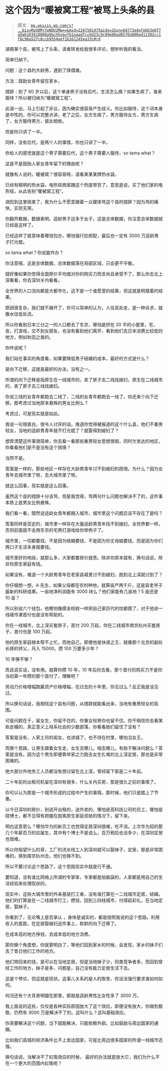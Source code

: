 # 这个因为“暖被窝工程”被骂上头条的县

> 原文：[`mp.weixin.qq.com/s?__biz=MzU0MjYwNDU2Mw==&mid=2247501475&idx=2&sn=64773a4afebb3e6f7a8ab183618808a9&chksm=fb1aaadfcc6d23c9c89e08ad8570a806ed11302cc1f0c96a527c8ccb9554eef1b161245ea33c#rd`](http://mp.weixin.qq.com/s?__biz=MzU0MjYwNDU2Mw==&mid=2247501475&idx=2&sn=64773a4afebb3e6f7a8ab183618808a9&chksm=fb1aaadfcc6d23c9c89e08ad8570a806ed11302cc1f0c96a527c8ccb9554eef1b161245ea33c#rd)

湖南某个县，被骂上了头条，读者转发给我很多评论，想听听我的看法。 

简单归纳下。 

问题：这个县的大龄男，遇到了择偶难。

方法：鼓励女青年留在家乡。 

措辞：到了 60 岁以后，这个单身男子没有后代，生活怎么搞？如果生病了，谁来服侍？所以被归纳为“暖被窝工程”。

此语一出，马上引起了非议，因为确实很容易产生歧义。你比如服侍，这个词本身是中性的，你可以完整点讲，老了之后，女方生病了，男方服侍女方，男方生病了，女方服侍男方，彼此相依。 

但是你只讲了一半。

同样，没有后代，是两个人的事情，你也只讲了一半。

你给人的感觉就是这个男子需要后代，这个男子需要人服侍，so tama what？

这是不是鼓励人家女青年留下的理由呢？

就像有人说的，暖被窝？很容易呀，请看某某某牌热水袋。

已经有精明的热水袋，电热毯商家蹭这个热度带货了。意思是说，买了他们家的电热毯，从此告别“暖被窝工程”。

调侃到这里结束了，我为什么不愿意跟着一众媒体骂这个县的措辞？因为骂的痛快，实则无用。 

你翻开数据，数据表明，适龄男子远多于女子，这是总体数据，你注意总体数据就已经是这样了。 

已经这样了就意味着哪怕包办，哪怕强行拉郎配，最后也一定有 3000 万适龄男子打光棍。 

so tama what？你说能咋办？

你注意哦，这是总体数据，总体数据落在局部区域，只会更不平衡。 

就好像如果你觉得全国房价平均值对你的购买力而言尚且承受不了，那么你去北上深看看，你去深圳关内看看。

全世界的人口流向都是大都市化，这不是一个谁愿意的结果，但这就是明摆着的结果。 

原因很复杂，我们就不展开了，你可以简单的认为，人往高处走，是一种诉求，就像水往低处流。

所以你看到日本三分之一的人口都去了东京，哪怕是挤在 20 平的小屋里，宅，丧，打游戏，交不到女朋友，也没有看到他们离开，看到他们去日本消费比较低的地方，例如秋田之类的。

你咋说呢？ 

我们站在事实的角度看，如果要降低男子结婚的成本，最好的方式是什么？ 

是向下迁移，这就是最好的办法，没有之一。

所谓的向下迁移是指原生在一线城市的，卖了房子去二线找媳妇，原生在二线城市的，卖了房子去三线找媳妇。

你说三线的女青年都跑去二线了，二线的女青年都跑去一线了，你还来个向下迁移。那考虑过当地原本悬殊的男女比例么？ 

考虑过，可是现实就是如此。

我说一句很直白，很令人讨厌的话。难道你觉得被报道的这个什么县，他们不重男轻女，当地的适龄男青年就不打光棍了？就娶得到媳妇了？

想弄清楚这件事很简单，你去看一看那些重男轻女思想很弱，同时欠发达的地区，你看看他们是不是没有这个困境？ 

当然不是。

答案是一样的，那些地区一样存在大龄男青年讨不到媳妇的困境。为什么？因为女青年去城市里了呀，去大城市里了呀。 

就这么回事，现实就是这么回事。 

虽然这个县的措辞十分该骂，但是我觉得，骂两句什么问题也解决不了的，这件事本质上是男女比例悬殊。

我们看一看，既然说适龄女青年都拥入城市，城市里这个问题应该不存在了是吗？ 

答案同样是否定的，城市里一样存在大量适龄男青年找不到媳妇，全世界都一样，否则前面就不会用东京的宅男打游戏给你举例子了。

城市里，一切都要钱，不是因为结婚要钱，不是因为你丈母娘要钱，而是因为你们两口子生活本身就要钱。 

城市里好的地段，就那么多，大家都要房价就贵。除非你原本就有，换句话说，除非你原生家庭有钱。 

如果没有，难道一个大龄男青年在老家县城里讨不到媳妇，跑到北上深就讨到了？

你仔细想一想，A 先生，如果父母都在农村种地，就算亩产两千斤，这是袁老爷子最新的科研成果。一亩地净利润能有 3000 块么？他们家能有几亩地？5 亩还是 10 亩？

所以别说六个钱包，他哪怕像摸金校尉一样把自己家历代的坟都摸了，对于他进一线城市凑首付也是没有帮助的。 

你在一线城市，北上深买套房子，首付 200 万起，你在二线城市南京杭州买套房子，首付也是 100 万起。 

他的原生家庭根本帮不上忙。而他自己，即便他是快递之王，就像那个北京的副处长拜的师父，月入 15000，攒 100 万要多少年？ 

10 年够不够？ 

而且说实话，没有用。就算你攒 10 年，10 年后你去看，那个首付的购买力不是你当初第一年攒的那个首付了，理解吧？

劳动力价格增幅跑赢资产价格增幅，在过去的十年里，你见过么？反正我是没见过。 

所以换句话说，我相信这个县有问题，从措辞就能看出来，当地有重男轻女的氛围。 

可是问题在于，留女生，你留不住的，你重女轻男你也留不住。你不相信你去看某些走婚的，真正意义上母系社会的少数部落，你看看她们留住了没有？

答案是没有，人家土司的闺女，也进城了，也不待在村里，哪怕当女王。

而换个思路，让男生跟着女生走，女生去哪儿，咱去哪儿，有助于解决问题么？答案是没有。因为这个男生即便靠举家之力跑去女生扎堆的北上深定居，那也是非常困难的。

绝大部分外地务工人员都没有想过留在北上深，曾经留下那是二十年前。 

二十年前的出租司机留在深圳有很多，什么关内买房，那是很久之前的事情了。

你可以认为那是一个城市形成的过程中产生的事情。那时候，他们只是踏上了节奏。

以今日深圳的房价，别说开出租的，送外卖的，哪怕是高科技公司的员工，哪怕是硕博士，都不见得有把握在脱离原生家庭资助的情况下，留下来。 

明白这意思么？哪怕华为的新员工也觉得定居深圳很难，吃不消。上次华为招的那几个年薪百万的应届生，其中有个博士不是说么，百万税后也没多少，在深圳定居也很难。

所以你指望什么的哥，工厂的流水线工人到深圳就可以娶妹子，定居，那是非常困难的。换到南京杭州去，他们也做不到。

所以不要讨论这个思路了，这个思路现实中就是行不通。 

要知道，没有谁比网络上所谓的专家笨，专家都是拍脑袋的，人家都是用自己的生活经验来处理现状的。 

现实中，这些大城市里的外来基层打工者，没有谁打算在一二线城市定居，结婚。他们的打算是在一二线城市打工，攒钱，回到三四线城市，付得起彩礼，在当地定居，娶妹子。

你看到了，无论嘴上是否承认 ，身体是诚实的，都是按照我说的这个思路。利用收入的差距，在定居娶媳妇这件事上，默默的向下迁移了。

在成本高的地方挣钱，去成本低的地方消费。

那你换个角度想，你就更明白了，等他们回到家乡的时候，会发现，家乡的妹子们去了昔日他们工作的地方。 

他们带回来的钱，是可以在当地定居，但是当地妹子少，同类竞争者多，而回到曾经工作的地方，妹子是多，问题是，自己没有能力定居生活下去。

这是个悖论，但这就是现状。这事儿关系的是人的取舍，你没法强行要求谁如何如何。

何况还有个大背景明摆在那里，那就是适龄男性比女性多了 3000 万。

我上面说的这些，仅仅是各种实际原因放大了这个效应，即便没有放大，你做到极致，仍然有 3000 万是解决不了的。这叫什么？这叫基础效应。

你真要解决这个问题，当下就能解决，只能依赖外部。比如鼓励与周边国家的通婚。 

比如我们县城的经济条件比不上发达国家，可是比周边很多国家的所谓一线城市还强。

换句话说，当解决不了虹吸效应的时候， 最好的办法就是放大它，我们为什么不在一个更大的范围内虹吸呢？